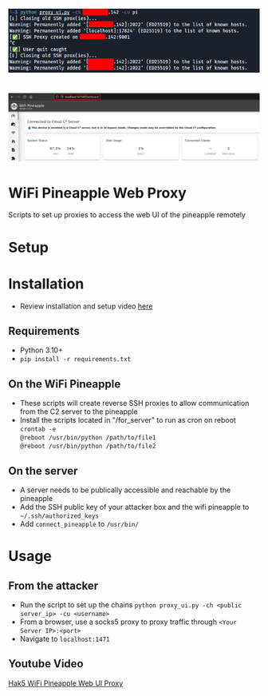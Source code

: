 <h1 align="center">
  <br>
  <a href="https://github.com/stackviolator/wifi-pineapple-remote-ui"><img src="img/cli.png" alt="cli"></a>
  <br>
  <br>
  <a href="https://github.com/stackviolator/wifi-pineapple-remote-ui"><img src="img/web.png" alt="web"></a>
  <br>
</h1>

# WiFi Pineapple Web Proxy
Scripts to set up proxies to access the web UI of the pineapple remotely
# Setup
# Installation
- Review installation and setup video [here](https://google.com)

## Requirements
- Python 3.10+
- `pip install -r requirements.txt`

## On the WiFi Pineapple
- These scripts will create reverse SSH proxies to allow communication from the C2 server to the pineapple
- Install the scripts located in "/for_server" to run as cron on reboot\
`crontab -e`\
`@reboot /usr/bin/python /path/to/file1`\
`@reboot /usr/bin/python /path/to/file2`

## On the server
- A server needs to be publically accessible and reachable by the pineapple
- Add the SSH public key of your attacker box and the wifi pineapple to `~/.ssh/authorized_keys`
- Add `connect_pineapple` to `/usr/bin/`

# Usage
## From the attacker
- Run the script to set up the chains
`python proxy_ui.py -ch <public server_ip> -cu <username>`
- From a browser, use a socks5 proxy to proxy traffic through `<Your Server IP>:<port>`
- Navigate to `localhost:1471`

## Youtube Video
[Hak5 WiFi Pineapple Web UI Proxy](https://www.youtube.com/watch?v=vYFBOG4tfBQ)
